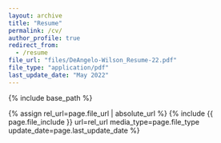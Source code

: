 ```yaml
---
layout: archive
title: "Resume"
permalink: /cv/
author_profile: true
redirect_from:
  - /resume
file_url: "files/DeAngelo-Wilson_Resume-22.pdf"
file_type: "application/pdf"
last_update_date: "May 2022"
---
```


{% include base_path %}




{% assign rel_url=page.file_url | absolute_url %}
{% include {{ page.file_include }} url=rel_url media_type=page.file_type update_date=page.last_update_date %}
